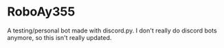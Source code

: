 # RoboAy355

A testing/personal bot made with discord.py.
I don't really do discord bots anymore, so this isn't really updated.
